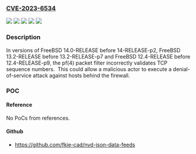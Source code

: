 ### [CVE-2023-6534](https://cve.mitre.org/cgi-bin/cvename.cgi?name=CVE-2023-6534)
![](https://img.shields.io/static/v1?label=Product&message=FreeBSD&color=blue)
![](https://img.shields.io/static/v1?label=Version&message=12.4-RELEASE%20&color=brightgreen)
![](https://img.shields.io/static/v1?label=Version&message=13.2-RELEASE%20&color=brightgreen)
![](https://img.shields.io/static/v1?label=Version&message=14.0-RELEASE%20&color=brightgreen)
![](https://img.shields.io/static/v1?label=Vulnerability&message=n%2Fa&color=blue)

### Description

In versions of FreeBSD 14.0-RELEASE before 14-RELEASE-p2, FreeBSD 13.2-RELEASE before 13.2-RELEASE-p7 and FreeBSD 12.4-RELEASE before 12.4-RELEASE-p9, the pf(4) packet filter incorrectly validates TCP sequence numbers.  This could allow a malicious actor to execute a denial-of-service attack against hosts behind the firewall.

### POC

#### Reference
No PoCs from references.

#### Github
- https://github.com/fkie-cad/nvd-json-data-feeds

